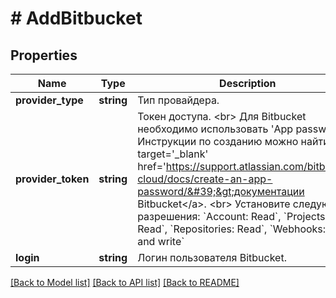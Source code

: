 # # AddBitbucket

## Properties

Name | Type | Description | Notes
------------ | ------------- | ------------- | -------------
**provider_type** | **string** | Тип провайдера. |
**provider_token** | **string** | Токен доступа. &lt;br&gt; Для Bitbucket необходимо использовать &#39;App password&#39;. Инструкции по созданию можно найти в &lt;a target&#x3D;&#39;_blank&#39; href&#x3D;&#39;https://support.atlassian.com/bitbucket-cloud/docs/create-an-app-password/&#39;&gt;документации Bitbucket&lt;/a&gt;. &lt;br&gt; Установите следующие разрешения: &#x60;Account: Read&#x60;, &#x60;Projects: Read&#x60;, &#x60;Repositories: Read&#x60;, &#x60;Webhooks: Read and write&#x60; |
**login** | **string** | Логин пользователя Bitbucket. |

[[Back to Model list]](../../README.md#models) [[Back to API list]](../../README.md#endpoints) [[Back to README]](../../README.md)
